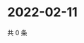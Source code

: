# 2022-02-11

共 0 条

<!-- BEGIN WEIBO -->
<!-- 最后更新时间 Fri Feb 11 2022 21:16:13 GMT+0800 (China Standard Time) -->

<!-- END WEIBO -->
